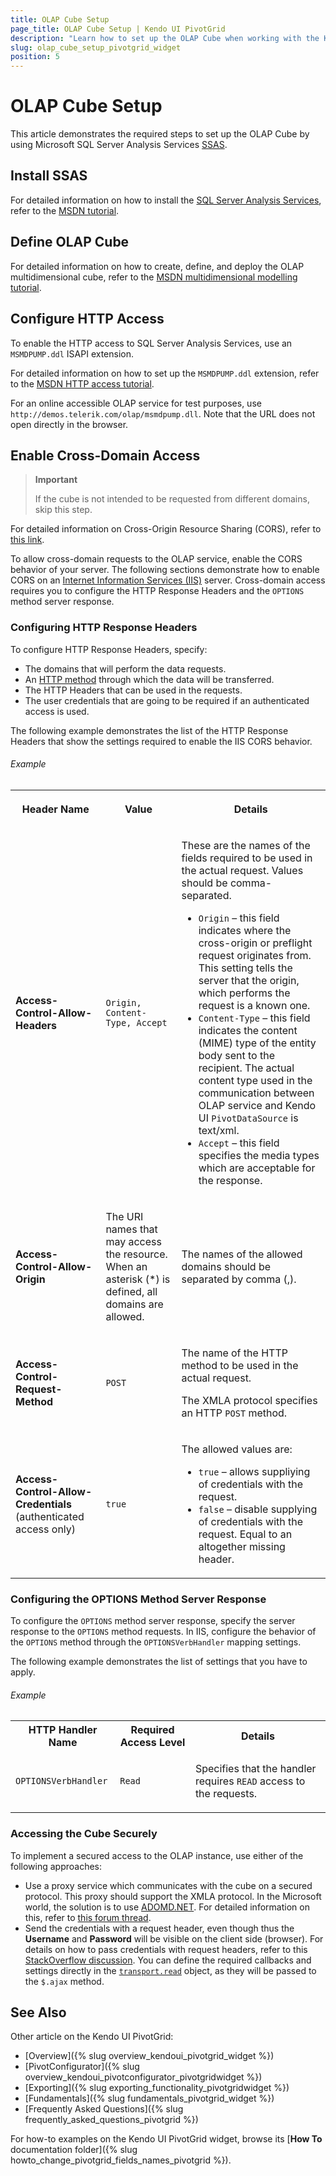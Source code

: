 ```yaml
---
title: OLAP Cube Setup
page_title: OLAP Cube Setup | Kendo UI PivotGrid
description: "Learn how to set up the OLAP Cube when working with the Kendo UI PivotGrid widget."
slug: olap_cube_setup_pivotgrid_widget
position: 5
---
```


# OLAP Cube Setup

This article demonstrates the required steps to set up the OLAP Cube by using Microsoft SQL Server Analysis Services [SSAS](http://technet.microsoft.com/en-us/library/ms175609(v=sql.90).aspx).

## Install SSAS

For detailed information on how to install the [SQL Server Analysis Services](http://technet.microsoft.com/en-us/library/ms175609(v=sql.90).aspx), refer to the [MSDN tutorial](http://msdn.microsoft.com/en-us/library/hh403424(v=sql.110).aspx).

## Define OLAP Cube

For detailed information on how to create, define, and deploy the OLAP multidimensional cube, refer to the [MSDN multidimensional modelling tutorial](http://msdn.microsoft.com/en-us/library/ms170208(v=sql.110).aspx).

## Configure HTTP Access

To enable the HTTP access to SQL Server Analysis Services, use an `MSMDPUMP.ddl` ISAPI extension.

For detailed information on how to set up the `MSMDPUMP.ddl` extension, refer to the [MSDN HTTP access tutorial](http://technet.microsoft.com/en-us/library/gg492140.aspx).

For an online accessible OLAP service for test purposes, use `http://demos.telerik.com/olap/msmdpump.dll`. Note that the URL does not open directly in the browser.

## Enable Cross-Domain Access

> **Important**
>
> If the cube is not intended to be requested from different domains, skip this step.

For detailed information on Cross-Origin Resource Sharing (CORS), refer to [this link](https://developer.mozilla.org/en-US/docs/Web/HTTP/Access_control_CORS).

To allow cross-domain requests to the OLAP service, enable the CORS behavior of your server. The following sections demonstrate how to enable CORS on an [Internet Information Services (IIS)](http://www.iis.net/) server. Cross-domain access requires you to configure the HTTP Response Headers and the `OPTIONS` method server response.

### Configuring HTTP Response Headers

To configure HTTP Response Headers, specify:
* The domains that will perform the data requests.
* An [HTTP method](http://www.w3.org/Protocols/rfc2616/rfc2616-sec9.html) through which the data will be transferred.
* The HTTP Headers that can be used in the requests.
* The user credentials that are going to be required if an authenticated access is used.

The following example demonstrates the list of the HTTP Response Headers that show the settings required to enable the IIS CORS behavior.

###### Example

<table>
    <tbody>
        <tr>
            <th>
                <p>Header Name</p>
            </th>
            <th>
                <p>Value</p>
            </th>
            <th>
                <p>Details</p>
            </th>
        </tr>
        <tr>
            <td><strong>Access-Control-Allow-Headers</strong></td>
            <td><code>Origin, Content-Type, Accept</code></td>
            <td>
                <p>These are the names of the fields required to be used in the actual request. Values should be comma-separated.</p>
                <ul>
                    <li><code>Origin</code> – this field indicates where the cross-origin or preflight request originates from. This setting tells the server that the origin, which performs the request is a known one.</li>
                    <li><code>Content-Type</code> – this field indicates the content (MIME) type of the entity body sent to the recipient. The actual content type used in the communication between OLAP service and Kendo UI <code>PivotDataSource</code> is text/xml.</li>
                    <li><code>Accept</code> – this field specifies the media types which are acceptable for the response.</li>
                </ul>
            </td>
        </tr>
        <tr>
            <td><strong>Access-Control-Allow-Origin</strong></td>
            <td>
                <p>The URI names that may access the resource. When an asterisk (*) is defined, all domains are allowed.</p>
            </td>
            <td>
                <p>The names of the allowed domains should be separated by comma (,).</p>
            </td>
        </tr>
        <tr>
            <td><strong>Access-Control-Request-Method</strong></td>
            <td><code>POST</code></td>
            <td>
                <p>The name of the HTTP method to be used in the actual request.</p>
                <p>The XMLA protocol specifies an HTTP <code>POST</code> method.</p>
            </td>
        </tr>
        <tr>
            <td><strong>Access-Control-Allow-Credentials</strong> (authenticated access only)</td>
            <td><code>true</code></td>
            <td>
                <p>The allowed values are:</p>
                <ul>
                    <li><code>true</code> – allows suppliying of credentials with the request.</li>
                    <li><code>false</code> – disable supplying of credentials with the request. Equal to an altogether missing header.</li>
                </ul>
            </td>
        </tr>
    </tbody>
</table>

### Configuring the OPTIONS Method Server Response

To configure the `OPTIONS` method server response, specify the server response to the `OPTIONS` method requests. In IIS, configure the behavior of the `OPTIONS` method through the `OPTIONSVerbHandler` mapping settings.

The following example demonstrates the list of settings that you have to apply.

###### Example

<table>
    <tbody>
        <tr>
            <th>HTTP Handler Name</th>
            <th>Required Access Level</th>
            <th>Details</th>
        </tr>
        <tr>
            <td><code>OPTIONSVerbHandler</code></td>
            <td><code>Read</code></td>
            <td>
                <p>Specifies that the handler requires <code>READ</code> access to the requests.</p>
            </td>
        </tr>
    </tbody>
</table>

### Accessing the Cube Securely

To implement a secured access to the OLAP instance, use either of the following approaches:
* Use a proxy service which communicates with the cube on a secured protocol. This proxy should support the XMLA protocol. In the Microsoft world, the solution is to use [ADOMD.NET](https://technet.microsoft.com/en-us/library/ms123483%28v=sql.110%29.aspx). For detailed information on this, refer to [this forum thread](http://www.telerik.com/forums/securing-access-to-msmdpump-dll).
* Send the credentials with a request header, even though thus the **Username** and **Password** will be visible on the client side (browser). For details on how to pass credentials with request headers, refer to this [StackOverflow discussion](http://stackoverflow.com/questions/14579478/how-to-pass-credentials-for-a-webservice-using-jquery-ajax-call). You can define the required callbacks and settings directly in the [`transport.read`](http://docs.telerik.com/kendo-ui/api/javascript/data/datasource/configuration/transport.read) object, as they will be passed to the `$.ajax` method.

## See Also

Other article on the Kendo UI PivotGrid:

* [Overview]({% slug overview_kendoui_pivotgrid_widget %})
* [PivotConfigurator]({% slug overview_kendoui_pivotconfigurator_pivotgridwidget %})
* [Exporting]({% slug exporting_functionality_pivotgridwidget %})
* [Fundamentals]({% slug fundamentals_pivotgrid_widget %})
* [Frequently Asked Questions]({% slug frequently_asked_questions_pivotgrid %})

For how-to examples on the Kendo UI PivotGrid widget, browse its [**How To** documentation folder]({% slug howto_change_pivotgrid_fields_names_pivotgrid %}).

